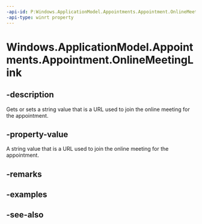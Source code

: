 ----api-id: P:Windows.ApplicationModel.Appointments.Appointment.OnlineMeetingLink
-api-type: winrt property
---<!-- Property syntaxpublic string OnlineMeetingLink { get;  set; }--># Windows.ApplicationModel.Appointments.Appointment.OnlineMeetingLink## -descriptionGets or sets a string value that is a URL used to join the online meeting for the appointment.## -property-valueA string value that is a URL used to join the online meeting for the appointment.## -remarks## -examples## -see-also